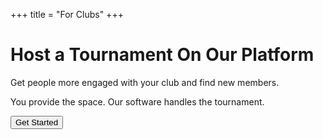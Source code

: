 +++
title = "For Clubs"
+++

<h1 class="display-4 fw-bold  mb-4">Host a Tournament On Our Platform</h1>

<p class="lead text-muted mb-4">Get people more engaged with your club and find new members.</p>
<p class="fs-5 text-secondary mb-4">You provide the space. Our software handles the tournament.</p>
<button class="btn btn-primary btn-lg px-4 py-3"><i class="bi bi-rocket me-2"></i>Get Started</button></div>